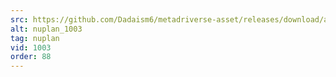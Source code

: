 ```yaml
---
src: https://github.com/Dadaism6/metadriverse-asset/releases/download/assetsv1.0.4/nuplan_1003.mp4
alt: nuplan_1003
tag: nuplan
vid: 1003
order: 88
---
```


